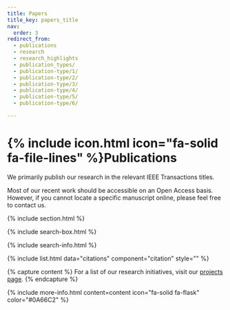 ```yaml
---
title: Papers
title_key: papers_title
nav:
  order: 3
redirect_from: 
  - publications
  - research
  - research_highlights
  - publication_types/
  - publication-type/1/
  - publication-type/2/
  - publication-type/3/
  - publication-type/4/
  - publication-type/5/
  - publication-type/6/

---
```


# {% include icon.html icon="fa-solid fa-file-lines" %}Publications

We primarily publish our research in the relevant IEEE Transactions titles. 

Most of our recent work should be accessible on an Open Access basis. However, if you cannot locate a specific manuscript online, please feel free to contact us.



{% include section.html %}

{% include search-box.html %}

{% include search-info.html %}

{% include list.html data="citations" component="citation"  style="" %}

{% capture content %}
For a list of our research initiatives, visit our [projects page](/projects/).
{% endcapture %}

{% include more-info.html 
  content=content 
  icon="fa-solid fa-flask" 
  color="#0A66C2" 
%}